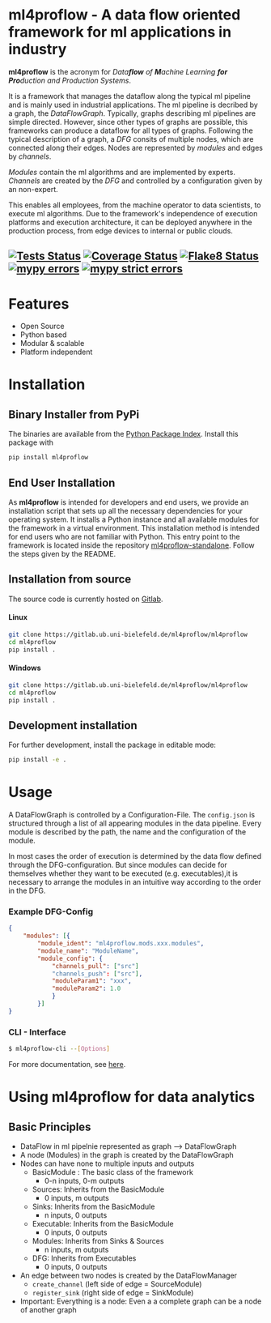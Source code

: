# ml4proflow - A data flow oriented framework for ml applications in industry
**ml4proflow** is the acronym for *Data**flow** of **M**achine Learning **for Pro**duction and Production Systems*.

It is a framework that manages the dataflow along the typical ml pipeline and is mainly used in industrial applications.
The ml pipeline is decribed by a graph, the *DataFlowGraph*. Typically, graphs describing ml pipelines are simple directed. However, since other types of graphs are possible, this frameworks can produce a dataflow for all types of graphs. Following the typical description of a graph, a *DFG* consits of multiple nodes, which are connected along their edges. Nodes are represented by *modules* and edges by *channels*.

*Modules* contain the ml algorithms and are implemented by experts. *Channels* are created by the *DFG* and controlled by a configuration given by an non-expert. 

This enables all employees, from the machine operator to data scientists, to execute ml algorithms. Due to the framework's independence of execution platforms and execution architecture, it can be deployed anywhere in the production process, from edge devices to internal or public clouds. 

[![Tests Status](https://gitlab.ub.uni-bielefeld.de/ml4proflow/ml4proflow/-/jobs/artifacts/main/raw/tests-badge.svg?job=gen-cov)](https://gitlab.ub.uni-bielefeld.de/ml4proflow/ml4proflow/-/jobs/artifacts/main/file/reports/junit/report.html?job=gen-cov)
[![Coverage Status](https://gitlab.ub.uni-bielefeld.de/ml4proflow/ml4proflow/-/jobs/artifacts/main/raw/coverage-badge.svg?job=gen-cov)](https://gitlab.ub.uni-bielefeld.de/ml4proflow/ml4proflow/-/jobs/artifacts/main/file/reports/coverage/index.html?job=gen-cov)
[![Flake8 Status](https://gitlab.ub.uni-bielefeld.de/ml4proflow/ml4proflow/-/jobs/artifacts/main/raw/flake8-badge.svg?job=gen-cov)](https://gitlab.ub.uni-bielefeld.de/ml4proflow/ml4proflow/-/jobs/artifacts/main/file/reports/flake8/index.html?job=gen-cov)
[![mypy errors](https://gitlab.ub.uni-bielefeld.de/ml4proflow/ml4proflow/-/jobs/artifacts/main/raw/mypy.svg?job=gen-cov)]()
[![mypy strict errors](https://gitlab.ub.uni-bielefeld.de/ml4proflow/ml4proflow/-/jobs/artifacts/main/raw/mypy_strict.svg?job=gen-cov)]()
------------


# Features 
- Open Source 
- Python based
- Modular & scalable
- Platform independent 
# Installation
## Binary Installer from PyPi
The binaries are available from the [Python Package Index](https://pypi.org/project/ml4proflow). 
Install this package with
```bash
pip install ml4proflow
```
## End User Installation
As **ml4proflow** is intended for developers and end users, we provide an installation script that sets up all the necessary dependencies for your operating system. It installs a Python instance and all available modules for the framework in a virtual environment. This installation method is intended for end users who are not familiar with Python. 
This entry point to the framework is located inside the repository [ml4proflow-standalone](https://gitlab.ub.uni-bielefeld.de/ml4proflow/ml4proflow-standalone).
Follow the steps given by the README.

## Installation from source
The source code is currently hosted on [Gitlab](https://gitlab.ub.uni-bielefeld.de/ml4proflow/ml4proflow).
#### Linux 
 
```bash 
git clone https://gitlab.ub.uni-bielefeld.de/ml4proflow/ml4proflow
cd ml4proflow
pip install .
``` 

#### Windows 

```bash 
git clone https://gitlab.ub.uni-bielefeld.de/ml4proflow/ml4proflow
cd ml4proflow
pip install .
```  
## Development installation

For further development, install the package in editable mode: 
```bash 
pip install -e . 
```

# Usage 
A DataFlowGraph is controlled by a Configuration-File. The ```config.json``` is structured through a list of all appearing modules in the data pipeline. Every module is described by the path, the name and the configuration of the module. 

In most cases the order of execution is determined by the data flow defined through the DFG-configuration.
But since modules can decide for themselves whether they want to be executed (e.g. executables),it is necessary to arrange the modules in an intuitive way according to the order in the DFG.

### Example DFG-Config 
```json
{
    "modules": [{
        "module_ident": "ml4proflow.mods.xxx.modules", 
        "module_name": "ModuleName", 
        "module_config": {
            "channels_pull": ["src"]
            "channels_push": ["src"], 
            "moduleParam1": "xxx",
            "moduleParam2": 1.0
            }
        }]
}
```
### CLI - Interface 
```bash
$ ml4proflow-cli --[Options]
```
For more documentation, see [here](https://gitlab.ub.uni-bielefeld.de/ml4proflow/ml4proflow/-/blob/main/src/ml4proflow/ml4proflow_cli.py).

# Using ml4proflow for data analytics
## Basic Principles 
- DataFlow in ml pipelnie represented as graph --> DataFlowGraph 
- A node (Modules) in the graph is created by the DataFlowGraph 
- Nodes can have none to multiple inputs and outputs
    - BasicModule : The basic class of the framework
        - 0-n inputs, 0-m outputs
    - Sources: Inherits from the BasicModule
        - 0 inputs, m outputs
    - Sinks: Inherits from the BasicModule
        - n inputs, 0 outputs 
    - Executable: Inherits from the BasicModule
        - 0 inputs, 0 outputs 
    - Modules: Inherits from Sinks & Sources
        - n inputs, m outputs
    - DFG: Inherits from Executables
        - 0 inputs, 0 outputs
- An edge between two nodes is created by the DataFlowManager
    - `create_channel` (left side of edge = SourceModule) 
    - `register_sink` (right side of edge = SinkModule)
- Important: Everything is a node: Even a a complete graph can be a node of another graph
